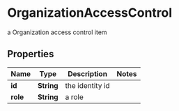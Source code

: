 

# OrganizationAccessControl

a Organization access control item

## Properties

| Name | Type | Description | Notes |
|------------ | ------------- | ------------- | -------------|
|**id** | **String** | the identity id |  |
|**role** | **String** | a role |  |




